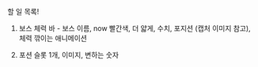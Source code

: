 할 일 목록!

1. 보스 체력 바 - 보스 이름, now 빨간색, 더 얇게, 수치, 포지션 (캡처 이미지 참고), 체력 깎이는 애니메이션

2. 포션 슬롯 1개, 이미지, 변하는 숫자
